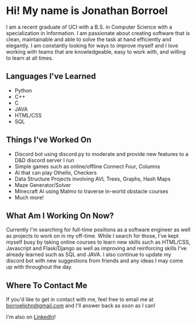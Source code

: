 <h1> Hi! My name is Jonathan Borroel </h1>

I am a recent graduate of UCI with a B.S. in Computer Science with a specialization in Information. I am passionate about creating software that is clean, maintainable and able to solve the task at hand efficiently and elegantly. I am constantly looking for ways to improve myself and I love working with teams that are knowledgeable, easy to work with, and willing to learn at all times.

<h2>Languages I've Learned</h2>
<ul>
  <li>Python</li>
  <li>C++</li>
  <li>C</li>
  <li>JAVA</li>
  <li>HTML/CSS</li>
  <li>SQL</li>
</ul>

<h2>Things I've Worked On</h2>
<ul>
  <li>Discord bot using discord.py to moderate and provide new features to a D&D discord server I run</li>
  <li>Simple games such as online/offline Connect Four, Columns</li>
  <li>AI that can play Othello, Checkers</li>
  <li>Data Structure Projects involving AVL Trees, Graphs, Hash Maps</li>
  <li>Maze Generator/Solver</li>
  <li>Minecraft AI using Malmo to traverse in-world obstacle courses</li>
  <li>Much more!</li>
</ul>

<h2>What Am I Working On Now?</h2>
Currently I'm searching for full-time positions as a software engineer as well as projects to work on in my off-time. While I search for those, I've kept myself busy by taking online courses to learn new skills such as HTML/CSS, Javascript and Flask/Django as well as improving and reinforcing skills I've already learned such as SQL and JAVA. I also continue to update my discord bot with new suggestions from friends and any ideas I may come up with throughout the day.

<h2>Where To Contact Me</h2>
If you'd like to get in contact with me, feel free to email me at <a href="mailto: borroeljohn@gmail.com">borroeljohn@gmail.com</a> and I'll answer back as soon as I can!

I'm also on <a href="https://www.linkedin.com/in/jonathan-borroel-2ab1441b3/">LinkedIn</a>!
